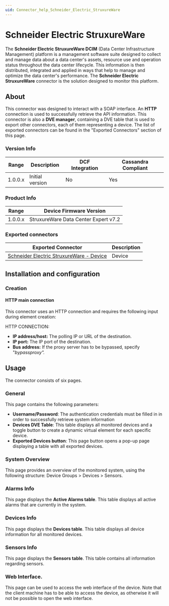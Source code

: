 ```yaml
---
uid: Connector_help_Schneider_Electric_StruxureWare
---
```


# Schneider Electric StruxureWare

The **Schneider Electric StruxureWare DCIM** (Data Center Infrastructure Management) platform is a management software suite designed to collect and manage data about a data center's assets, resource use and operation status throughout the data center lifecycle. This information is then distributed, integrated and applied in ways that help to manage and optimize the data center's performance. The **Schneider Electric StruxureWare** connector is the solution designed to monitor this platform.

## About

This connector was designed to interact with a SOAP interface. An **HTTP** connection is used to successfully retrieve the API information. This connector is also a **DVE manager**, containing a DVE table that is used to export other connectors, each of them representing a device. The list of exported connectors can be found in the "Exported Connectors" section of this page.

### Version Info

| **Range** | **Description** | **DCF Integration** | **Cassandra Compliant** |
|------------------|-----------------|---------------------|-------------------------|
| 1.0.0.x          | Initial version | No                  | Yes                     |

### Product Info

| **Range** | **Device Firmware Version**          |
|------------------|--------------------------------------|
| 1.0.0.x          | StruxureWare Data Center Expert v7.2 |

### Exported connectors

| **Exported Connector**                                                                                            | **Description** |
|------------------------------------------------------------------------------------------------------------------|-----------------|
| [Schneider Electric StruxureWare - Device](xref:Connector_help_Schneider_Electric_StruxureWare_-_Device) | Device          |

## Installation and configuration

### Creation

#### HTTP main connection

This connector uses an HTTP connection and requires the following input during element creation:

HTTP CONNECTION:

- **IP address/host:** The polling IP or URL of the destination.
- **IP port:** The IP port of the destination.
- **Bus address:** If the proxy server has to be bypassed, specify "*bypassproxy".*

## Usage

The connector consists of six pages.

### General

This page contains the following parameters:

- **Username/Password**: The authentication credentials must be filled in in order to successfully retrieve system information
- **Devices DVE Table**: This table displays all monitored devices and a toggle button to create a dynamic virtual element for each specific device.
- **Exported Devices button**: This page button opens a pop-up page displaying a table with all exported devices.

### System Overview

This page provides an overview of the monitored system, using the following structure: Device Groups \> Devices \> Sensors.

### Alarms Info

This page displays the **Active Alarms table**. This table displays all active alarms that are currently in the system.

### Devices Info

This page displays the **Devices table**. This table displays all device information for all monitored devices.

### Sensors Info

This page displays the **Sensors table**. This table contains all information regarding sensors.

### Web Interface.

This page can be used to access the web interface of the device. Note that the client machine has to be able to access the device, as otherwise it will not be possible to open the web interface.
